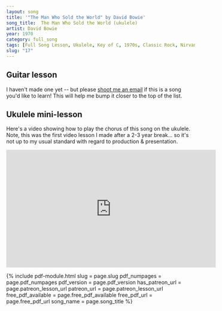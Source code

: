 ```yaml
---
layout: song
title: '"The Man Who Sold the World" by David Bowie'
song_title:  The Man Who Sold the World (ukulele)
artist: David Bowie
year: 1970
category: full_song
tags: [Full Song Lesson, Ukulele, Key of C, 1970s, Classic Rock, Nirvana]
slug: "17"
---
```


<!-- patreon_lesson_available: true
patreon_lesson_url: https://www.patreon.com/posts/29562940 -->


## Guitar lesson

I haven't made one yet -- but please <a href="mailto:play.songnotes@gmail.com">shoot me an email</a> if this is a song you'd like to learn! This will help me bump it closer to the top of the list.

## Ukulele mini-lesson

Here's a video showing how to play the chorus of this song on the ukulele. Note, this was the first video lesson I made after a 2-3 year break... so it's not up to my usual standard with regard to production & presentation.

<iframe width="560" height="315" src="https://www.youtube.com/embed/FyvBctJPHrw?showinfo=0" frameborder="0" allowfullscreen></iframe><br />

<!-- Coming soon! -->

{% include pdf-module.html slug = page.slug pdf_numpages = page.pdf_numpages pdf_version = page.pdf_version has_patreon_url = page.patreon_lesson_url patreon_url = page.patreon_lesson_url free_pdf_available = page.free_pdf_available free_pdf_url = page.free_pdf_url song_name = page.song_title %}
